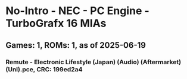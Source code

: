 # No-Intro - NEC - PC Engine - TurboGrafx 16 MIAs
## Games: 1, ROMs: 1, as of 2025-06-19

### Remute - Electronic Lifestyle (Japan) (Audio) (Aftermarket) (Unl).pce, CRC: 199ed2a4
